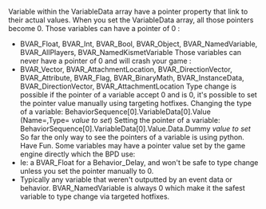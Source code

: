 Variable within the VariableData array have a pointer property that link to their actual values.
When you set the VariableData array, all those pointers become 0. 
Those variables can have a pointer of 0 :
  - BVAR_Float, BVAR_Int, BVAR_Bool, BVAR_Object, BVAR_NamedVariable, BVAR_AllPlayers, BVAR_NamedKismetVariable
Those variables can never have a pointer of 0 and will crash your game :
  - BVAR_Vector, BVAR_AttachmentLocation, BVAR_DirectionVector, BVAR_Attribute, BVAR_Flag, BVAR_BinaryMath, BVAR_InstanceData, BVAR_DirectionVector, BVAR_AttachmentLocation
Type change is possible if the pointer of a variable accept 0 and is 0, it's possible to set the pointer value manually using targeting hotfixes.
Changing the type of a variable: BehaviorSequence[0].VariableData[0].Value (Name=,Type= *value to set*)
Setting the pointer of a variable: BehaviorSequence[0].VariableData[0].Value.Data.Dummy *value to set*
So far the only way to see the pointers of a variable is using python. Have Fun.
Some variables may have a pointer value set by the game engine directly which the BPD use: 
  - Ie: a BVAR_Float for a Behavior_Delay, and won't be safe to type change unless you set the pointer manually to 0.
  - Typically any variable that weren't outputted by an event data or behavior.
BVAR_NamedVariable is always 0 which make it the safest variable to type change via targeted hotfixes.
